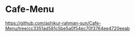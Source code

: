 # Cafe-Menu
https://github.com/ashikur-rahman-sun/Cafe-Menu/tree/cc3351ad581c5be5a0f54ec70f3764ee4720eeab
